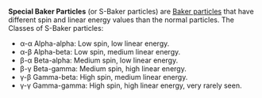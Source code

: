 **Special Baker Particles** (or S-Baker particles) are [Baker particles](/Baker-Bertrand%20particle.md "Baker-Bertrand particle") that have different spin and linear energy values than the normal particles.
The Classes of S-Baker particles:

-   α-α Alpha-alpha: Low spin, low linear energy.
-   α-β Alpha-beta: Low spin, medium linear energy.
-   β-α Beta-alpha: Medium spin, low linear energy.
-   β-γ Beta-gamma: Medium spin, high linear energy.
-   γ-β Gamma-beta: High spin, medium linear energy.
-   γ-γ Gamma-gamma: High spin, high linear energy, very rarely seen.
